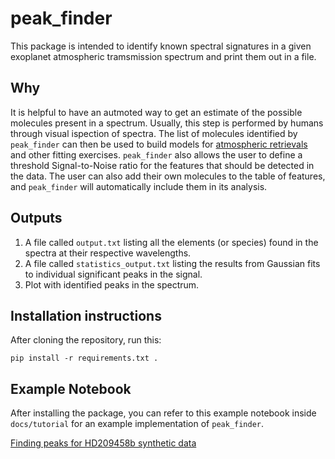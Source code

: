 # peak_finder
This package is intended to identify known spectral signatures in a given exoplanet atmospheric tramsmission spectrum and print them out in a file. 

## Why

It is helpful to have an autmoted way to get an estimate of the possible molecules present in a spectrum. Usually, this step is performed by humans through visual ispection of spectra. The list of molecules identified by `peak_finder` can then be used to build models for [atmospheric retrievals](https://platon.readthedocs.io/en/latest/intro.html) and other fitting exercises. `peak_finder` also allows the user to define a threshold Signal-to-Noise ratio for the features that should be detected in the data. The user can also add their own molecules to the table of features, and `peak_finder` will automatically include them in its analysis. 

## Outputs

1. A file called ```output.txt``` listing all the elements (or species) found in the spectra at their respective wavelengths.
2. A file called ```statistics_output.txt``` listing the results from Gaussian fits to individual significant peaks in the signal.
3. Plot with identified peaks in the spectrum.

## Installation instructions

After cloning the repository, run this:

```pip install -r requirements.txt .```

## Example Notebook 

After installing the package, you can refer to this example notebook inside ```docs/tutorial``` for an example implementation of ```peak_finder```. 

[Finding peaks for HD209458b synthetic data](https://nbviewer.jupyter.org/github/ankur2392roy/Peak_finder/blob/main/docs/tutorial/quick_tutorial.ipynb)
